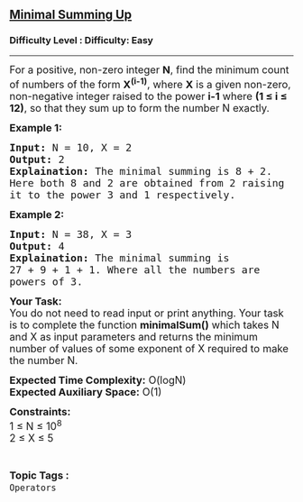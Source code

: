 <h2><a href="https://www.geeksforgeeks.org/problems/minimal-summing-up4253/1?page=8&status=unsolved&sortBy=accuracy">Minimal Summing Up</a></h2><h3>Difficulty Level : Difficulty: Easy</h3><hr><div class="problems_problem_content__Xm_eO"><p><span style="font-size: 18px;">For a positive, non-zero integer <strong>N</strong>, find the minimum count of numbers of the form <strong>X<sup>(i-1)</sup></strong>, where <strong>X</strong> is a given non-zero, non-negative integer raised to the power <strong>i-1</strong>&nbsp;where <strong>(1 ≤ i ≤ 12)</strong>, so that they sum up to form the number N exactly.</span></p>
<p><strong><span style="font-size: 18px;">Example 1:</span></strong></p>
<pre><span style="font-size: 18px;"><strong>Input:</strong> N = 10, X = 2
<strong>Output:</strong> 2
<strong>Explaination:</strong> The minimal summing is 8 + 2. 
Here both 8 and 2 are obtained from 2 raising 
it to the power 3 and 1 respectively.</span></pre>
<p><strong><span style="font-size: 18px;">Example 2:</span></strong></p>
<pre><span style="font-size: 18px;"><strong>Input:</strong> N = 38, X = 3
<strong>Output:</strong> 4
<strong>Explaination:</strong> The minimal summing is 
27 + 9 + 1 + 1. Where all the numbers are 
powers of 3.</span></pre>
<p><span style="font-size: 18px;"><strong>Your Task:</strong><br>You do not need to read input or print anything. Your task is to complete the function <strong>minimalSum()</strong> which takes N and X as input parameters and returns the minimum number of values of some exponent of X required to make the number N.</span></p>
<p><span style="font-size: 18px;"><strong>Expected Time Complexity:</strong> O(logN)<br><strong>Expected Auxiliary Space:</strong> O(1)</span></p>
<p><span style="font-size: 18px;"><strong>Constraints:</strong><br>1 ≤ N ≤ 10<sup>8</sup><br>2 ≤ X ≤ 5&nbsp;&nbsp;</span></p></div><br><p><span style=font-size:18px><strong>Topic Tags : </strong><br><code>Operators</code>&nbsp;